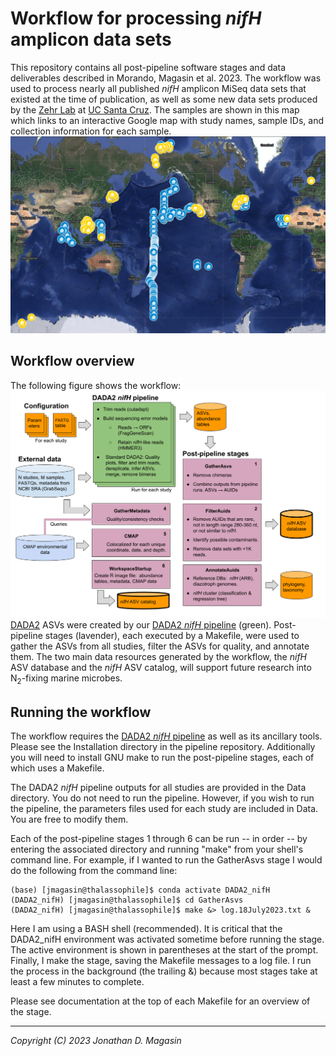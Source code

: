 # Workflow for processing _nifH_ amplicon data sets

This repository contains all post-pipeline software stages and data deliverables described in Morando, Magasin et al. 2023.  The workflow was used to process nearly all published _nifH_ amplicon MiSeq data sets that existed at the time of publication, as well as some new data sets produced by the [Zehr Lab](https://www.jzehrlab.com/) at [UC Santa Cruz](https://www.ucsc.edu/). The samples are shown in this map which links to an interactive Google map with study names, sample IDs, and collection information for each sample.
[![Map of studies used in Morando, Magasin et al. 2023](images_for_readme/Morando_Magasin_et_al_2023_studies_used.png)](https://www.google.com/maps/d/embed?mid=1M8ZCYmVIuLwEC-o1Ux_6m--uxgBIu_Q&ehbc=2E312F)


## Workflow overview

The following figure shows the workflow:
![Overview of DADA2 niH workflow](images_for_readme/workflow_overview.png)
[DADA2](https://benjjneb.github.io/dada2/) ASVs were created by our [DADA2 _nifH_ pipeline](https://github.com/jdmagasin/nifH_amplicons_DADA2) (green). Post-pipeline stages (lavender), each executed by a Makefile, were used to gather the ASVs from all studies, filter the ASVs for quality, and annotate them.  The two main data resources generated by the workflow, the _nifH_ ASV database and the _nifH_ ASV catalog, will support future research into N<sub>2</sub>-fixing marine microbes.


## Running the workflow

The workflow requires the [DADA2 _nifH_ pipeline](https://github.com/jdmagasin/nifH_amplicons_DADA2) as well as its ancillary tools.  Please see the Installation directory in the pipeline repository.  Additionally you will need to install GNU make to run the post-pipeline stages, each of which uses a Makefile.

The DADA2 _nifH_ pipeline outputs for all studies are provided in the Data directory.  You do not need to run the pipeline.  However, if you wish to run the pipeline, the parameters files used for each study are included in Data.  You are free to modify them.

Each of the post-pipeline stages 1 through 6 can be run -- in order -- by entering the associated directory and running "make" from your shell's command line.  For example, if I wanted to run the GatherAsvs stage I would do the following from the command line:

    (base) [jmagasin@thalassophile]$ conda activate DADA2_nifH
    (DADA2_nifH) [jmagasin@thalassophile]$ cd GatherAsvs
    (DADA2_nifH) [jmagasin@thalassophile]$ make &> log.18July2023.txt &

Here I am using a BASH shell (recommended).  It is critical that the DADA2_nifH environment was activated sometime before running the stage.  The active environment is shown in parentheses at the start of the prompt.  Finally, I make the stage, saving the Makefile messages to a log file.  I run the process in the background (the trailing &) because most stages take at least a few minutes to complete.

Please see documentation at the top of each Makefile for an overview of the stage.


***
_Copyright (C) 2023 Jonathan D. Magasin_
